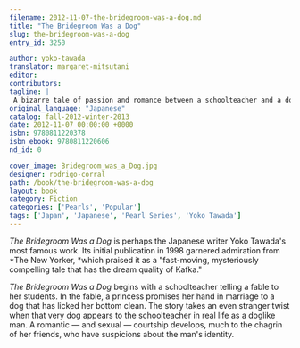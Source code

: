 ```yaml
---
filename: 2012-11-07-the-bridegroom-was-a-dog.md
title: "The Bridegroom Was a Dog"
slug: the-bridegroom-was-a-dog
entry_id: 3250

author: yoko-tawada
translator: margaret-mitsutani
editor: 
contributors: 
tagline: |
 A bizarre tale of passion and romance between a schoolteacher and a dog
original_language: "Japanese"
catalog: fall-2012-winter-2013
date: 2012-11-07 00:00:00 +0000 
isbn: 9780811220378
isbn_ebook: 9780811220606
nd_id: 0

cover_image: Bridegroom_was_a_Dog.jpg
designer: rodrigo-corral
path: /book/the-bridegroom-was-a-dog
layout: book
category: Fiction
categories: ['Pearls', 'Popular']
tags: ['Japan', 'Japanese', 'Pearl Series', 'Yoko Tawada']
---
```

*The Bridegroom Was a Dog* is perhaps the Japanese writer Yoko Tawada's most famous work. Its initial publication in 1998 garnered admiration from *The New Yorker,  *which praised it as a "fast-moving, mysteriously compelling tale that has the dream quality of Kafka."

*The Bridegroom Was a Dog* begins with a schoolteacher telling a fable to her students. In the fable, a princess promises her hand in marriage to a dog that has licked her bottom clean. The story takes an even stranger twist when that very dog appears to the schoolteacher in real life as a doglike man. A romantic — and sexual — courtship develops, much to the chagrin of her friends, who have suspicions about the man's identity.






